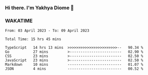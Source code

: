 ### Hi there. I'm Yakhya Diome 👋

### WAKATIME
<!--START_SECTION:waka-->

```text
From: 03 April 2023 - To: 09 April 2023

Total Time: 15 hrs 45 mins

TypeScript   14 hrs 13 mins  >>>>>>>>>>>>>>>>>>>>>>>--   90.34 %
Go           27 mins         >------------------------   02.90 %
CSS          23 mins         >------------------------   02.50 %
JavaScript   23 mins         >------------------------   02.50 %
Markdown     10 mins         -------------------------   01.07 %
JSON         4 mins          -------------------------   00.52 %
```

<!--END_SECTION:waka-->
